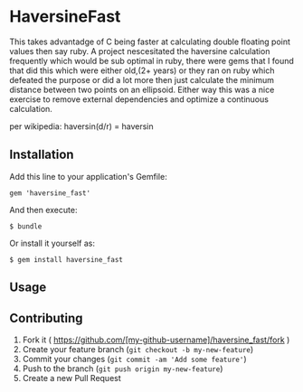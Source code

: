 # HaversineFast

This takes advantadge of C being faster at calculating double floating point values then say ruby. A project nescesitated the haversine calculation frequently which would be sub optimal in ruby, there were gems that I found that did this which were either old,(2+ years) or they ran on ruby which defeated the purpose or did a lot more then just calculate the minimum distance between two points on an ellipsoid. Either way this was a nice exercise to remove external dependencies and optimize a continuous calculation.


per wikipedia:
haversin(d/r) = haversin



## Installation

Add this line to your application's Gemfile:

    gem 'haversine_fast'

And then execute:

    $ bundle

Or install it yourself as:

    $ gem install haversine_fast

## Usage



## Contributing

1. Fork it ( https://github.com/[my-github-username]/haversine_fast/fork )
2. Create your feature branch (`git checkout -b my-new-feature`)
3. Commit your changes (`git commit -am 'Add some feature'`)
4. Push to the branch (`git push origin my-new-feature`)
5. Create a new Pull Request
